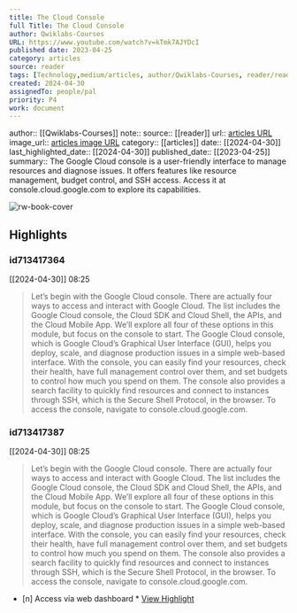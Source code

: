 ```yaml
---
title: The Cloud Console
full Title: The Cloud Console
author: Qwiklabs-Courses
URL: https://www.youtube.com/watch?v=kTmk7AJYDcI
published date: 2023-04-25
category: articles
source: reader
tags: [Technology,medium/articles, author/Qwiklabs-Courses, reader/reader, date/2024-04-30, area/reader]
created: 2024-04-30
assignedTo: people/pal
priority: P4
work: document
---
```

author:: [[Qwiklabs-Courses]]
note:: 
source:: [[reader]]
url:: [articles URL](https://www.youtube.com/watch?v=kTmk7AJYDcI)
image_url:: [articles image URL](https://i.ytimg.com/vi/kTmk7AJYDcI/maxresdefault.jpg?sqp=-oaymwEmCIAKENAF8quKqQMa8AEB-AH-CYAC0AWKAgwIABABGGUgZShlMA8=&rs=AOn4CLDJkh9oC4-tWsqTfAHSkvKNzvBzQQ)
category:: [[articles]]
date:: [[2024-04-30]]
last_highlighted_date:: [[2024-04-30]]
published_date:: [[2023-04-25]]
summary:: The Google Cloud console is a user-friendly interface to manage resources and diagnose issues. It offers features like resource management, budget control, and SSH access. Access it at console.cloud.google.com to explore its capabilities.


![rw-book-cover](https://i.ytimg.com/vi/kTmk7AJYDcI/maxresdefault.jpg?sqp=-oaymwEmCIAKENAF8quKqQMa8AEB-AH-CYAC0AWKAgwIABABGGUgZShlMA8=&rs=AOn4CLDJkh9oC4-tWsqTfAHSkvKNzvBzQQ)

## Highlights
### id713417364
[[2024-04-30]] 08:25
> Let’s begin with the Google Cloud console. There are actually four ways to access and interact with Google Cloud. The list includes the Google Cloud console, the Cloud SDK and Cloud Shell, the APIs, and the Cloud Mobile App. We’ll explore all four of these options in this module, but focus on the console to start. The Google Cloud console, which is Google Cloud’s Graphical User Interface (GUI), helps you deploy, scale, and diagnose production issues in a simple web-based interface.
> With the console, you can easily find your resources, check their health, have full management control over them, and set budgets to control how much you spend on them. The console also provides a search facility to quickly find resources and connect to instances through SSH, which is the Secure Shell Protocol, in the browser. To access the console, navigate to console.cloud.google.com.


### id713417387
[[2024-04-30]] 08:25
> Let’s begin with the Google Cloud console. There are actually four ways to access and interact with Google Cloud. The list includes the Google Cloud console, the Cloud SDK and Cloud Shell, the APIs, and the Cloud Mobile App. We’ll explore all four of these options in this module, but focus on the console to start. The Google Cloud console, which is Google Cloud’s Graphical User Interface (GUI), helps you deploy, scale, and diagnose production issues in a simple web-based interface.
> With the console, you can easily find your resources, check their health, have full management control over them, and set budgets to control how much you spend on them. The console also provides a search facility to quickly find resources and connect to instances through SSH, which is the Secure Shell Protocol, in the browser. To access the console, navigate to console.cloud.google.com.

- [n] Access via web dashboard  * [View Highlight](https://read.readwise.io/read/01hwqjww3d10q2c3exkrv16chc)


